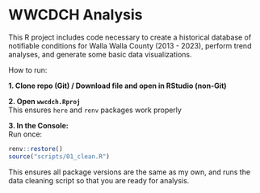 # WWCDCH Analysis
This R project includes code necessary to create a historical database of 
notifiable conditions for Walla Walla County (2013 - 2023), perform trend analyses, 
and generate some basic data visualizations. 

How to run:

**1. Clone repo (Git) / Download file and open in RStudio (non-Git)**  

**2. Open `wwcdch.Rproj`**  
   This ensures `here` and `renv` packages work properly  
   
**3. In the Console:**  
   Run once:  
   
   ```r
   renv::restore()
   source("scripts/01_clean.R")
   ```  
   This ensures all package versions are the same as my own, and runs the 
   data cleaning script so that you are ready for analysis.